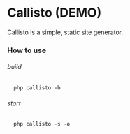 # Callisto (DEMO)

Callisto is a simple, static site generator. 

### How to use

###### build
```shell  
  php callisto -b
```

###### start
```shell  
  php callisto -s -o
```
